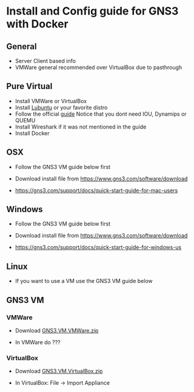 # Install and Config guide for GNS3 with Docker

## General

 * Server Client based info
 * VMWare general recommended over VirtualBox due to pasthrough

## Pure Virtual

 * Install VMWare or VirtualBox
 * Install [Lubuntu](https://help.ubuntu.com/community/Lubuntu/GetLubuntu) or your favorite distro
 * Follow the official [guide](https://gns3.com/support/docs/linux-installation)
    Notice that you dont need IOU, Dynamips or QUEMU
 * Install Wireshark if it was not mentioned in the guide
 * Install Docker   

## OSX

 * Follow the GNS3 VM guide below first

 * Download install file from https://www.gns3.com/software/download

 * https://gns3.com/support/docs/quick-start-guide-for-mac-users

## Windows

 * Follow the GNS3 VM guide below first

 * Download install file from https://www.gns3.com/software/download

 * https://gns3.com/support/docs/quick-start-guide-for-windows-us

## Linux

  * If you want to use a VM use the GNS3 VM guide below

## GNS3 VM

### VMWare

 * Download [GNS3.VM.VMWare.zip](https://github.com/GNS3/gns3-gui/releases/download/v1.5.2/GNS3.VM.VMware.Workstation.1.5.2.zip)

 * In VMWare do ???

### VirtualBox

 * Download [GNS3.VM.VirtualBox.zip](https://github.com/GNS3/gns3-gui/releases/download/v1.5.2/GNS3.VM.VirtualBox.1.5.2.zip)

 * In VirtualBox: File -> Import Appliance
